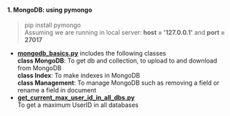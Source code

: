 #### 1. MongoDB: using pymongo
> pip install pymongo  
> Assuming we are running in local server:  **host = '127.0.0.1'** and **port = 27017**
- [**mongodb_basics.py**](https://github.com/tuantla80/MongoDB/blob/master/mongodb_basics.py) includes the following classes  
  **class MongoDB**: To get db and collection, to upload to and download from MongoDB  
  **class Index**: To make indexes in MongoDB  
  **class Management**: To manage MongoDB such as removing a field or rename a field in document  
- [**get_current_max_user_id_in_all_dbs.py**](https://github.com/tuantla80/MongoDB/blob/master/get_current_max_user_id_in_all_dbs.py)  
  To get a maximum UserID in all databases
  
